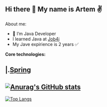 ## Hi there 👋 My name is Artem :v:
About me:
- 🔭 I’m Java Developer
- I learned Java at [Job4j](https://job4j.ru/)
- My Jave expirience is 2 years :white_check_mark:

<b> Core technologies:</b>

|.[Spring](https://shields.io/badge/Spring-%3E%3D%205.0-green)
-

[![Anurag's GitHub stats](https://github-readme-stats.vercel.app/api?username=ArtemPolshchak)](https://github.com/ArtemPolshchak/github-readme-stats)
-
[![Top Langs](https://github-readme-stats.vercel.app/api/top-langs/?username=ArtemPolshchak&layout=compact)](https://github.com/ArtemPolshchak/github-readme-stats)


<!--
**ArtemPolshchak/ArtemPolshchak** is a ✨ _special_ ✨ repository because its `README.md` (this file) appears on your GitHub profile.

Here are some ideas to get you started:

- 🔭 I’m currently working on ...
- 🌱 I’m currently learning ...
- 👯 I’m looking to collaborate on ...
- 🤔 I’m looking for help with ...
- 💬 Ask me about ...
- 📫 How to reach me: ...
- 😄 Pronouns: ...
- ⚡ Fun fact: ...
-->
